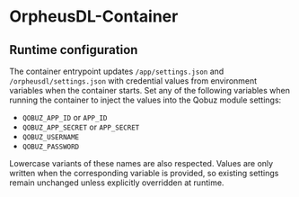 # OrpheusDL-Container

## Runtime configuration

The container entrypoint updates `/app/settings.json` and `/orpheusdl/settings.json` with
credential values from environment variables when the container starts. Set any of the
following variables when running the container to inject the values into the Qobuz module
settings:

- `QOBUZ_APP_ID` or `APP_ID`
- `QOBUZ_APP_SECRET` or `APP_SECRET`
- `QOBUZ_USERNAME`
- `QOBUZ_PASSWORD`

Lowercase variants of these names are also respected. Values are only written when the
corresponding variable is provided, so existing settings remain unchanged unless explicitly
overridden at runtime.
